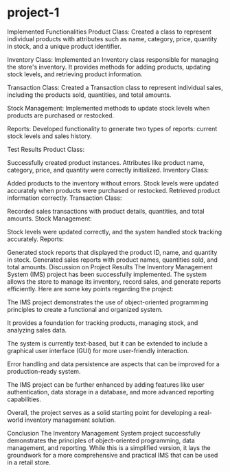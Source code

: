 # project-1
Implemented Functionalities
Product Class: Created a class to represent individual products with attributes such as name, category, price, quantity in stock, and a unique product identifier.

Inventory Class: Implemented an Inventory class responsible for managing the store's inventory. It provides methods for adding products, updating stock levels, and retrieving product information.

Transaction Class: Created a Transaction class to represent individual sales, including the products sold, quantities, and total amounts.

Stock Management: Implemented methods to update stock levels when products are purchased or restocked.

Reports: Developed functionality to generate two types of reports: current stock levels and sales history.

Test Results
Product Class:

Successfully created product instances.
Attributes like product name, category, price, and quantity were correctly initialized.
Inventory Class:

Added products to the inventory without errors.
Stock levels were updated accurately when products were purchased or restocked.
Retrieved product information correctly.
Transaction Class:

Recorded sales transactions with product details, quantities, and total amounts.
Stock Management:

Stock levels were updated correctly, and the system handled stock tracking accurately.
Reports:

Generated stock reports that displayed the product ID, name, and quantity in stock.
Generated sales reports with product names, quantities sold, and total amounts.
Discussion on Project Results
The Inventory Management System (IMS) project has been successfully implemented. The system allows the store to manage its inventory, record sales, and generate reports efficiently. Here are some key points regarding the project:

The IMS project demonstrates the use of object-oriented programming principles to create a functional and organized system.

It provides a foundation for tracking products, managing stock, and analyzing sales data.

The system is currently text-based, but it can be extended to include a graphical user interface (GUI) for more user-friendly interaction.

Error handling and data persistence are aspects that can be improved for a production-ready system.

The IMS project can be further enhanced by adding features like user authentication, data storage in a database, and more advanced reporting capabilities.

Overall, the project serves as a solid starting point for developing a real-world inventory management solution.

Conclusion
The Inventory Management System project successfully demonstrates the principles of object-oriented programming, data management, and reporting. While this is a simplified version, it lays the groundwork for a more comprehensive and practical IMS that can be used in a retail store.
